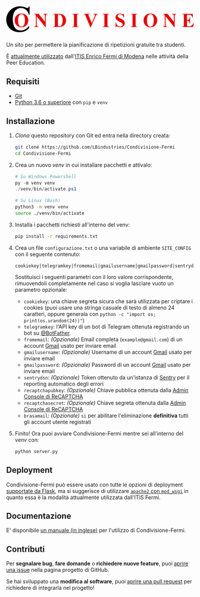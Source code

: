 # ![Condivisione-Fermi](/static/Condivisione.png)

Un sito per permettere la pianificazione di ripetizioni gratuite tra studenti.

È [attualmente utilizzato](https://condivisione.fermi-mo.gov.it/login) 
dall'[ITIS Enrico Fermi di Modena](https://www.fermi-mo.edu.it/pvw/app/MOIT0016/pvw_sito.php) nelle attività della 
Peer Education.

## Requisiti

- [Git](https://git-scm.com/)
- [Python 3.6 o superiore](https://www.python.org/downloads/) con `pip` e `venv`

## Installazione

1. _Clona_ questo repository con Git ed entra nella directory creata:  
   ```bash
   git clone https://github.com/LBindustries/Condivisione-Fermi
   cd Condivisione-Fermi
   ```
   
2. Crea un nuovo _venv_ in cui installare pacchetti e attivalo:
   ```powershell
   # Su Windows Powershell
   py -m venv venv
   ./venv/bin/activate.ps1
   ```
   ```bash
   # Su Linux (Bash)
   python3 -m venv venv
   source ./venv/bin/activate
   ```

3. Installa i pacchetti richiesti all'interno del venv:
   ```bash
   pip install -r requirements.txt
   ```
   
4. Crea un file `configurazione.txt` o una variabile di ambiente `SITE_CONFIG` con il seguente contenuto:
   ```
   cookiekey|telegramkey|fromemail|gmailusername|gmailpassword|sentrydsn|recaptchapubkey|recaptchasecret|brasamail
   ```
   Sostituisci i seguenti parametri con il loro valore corrispondente, rimuovendoli completamente nel caso si voglia 
   lasciare vuoto un parametro opzionale:
   - `cookiekey`: una chiave segreta sicura che sarà utilizzata per criptare i cookies (puoi usare una stringa casuale di 
     testo di almeno 24 caratteri, oppure generala con `python -c "import os; print(os.urandom(24))"`)
   - `telegramkey`: l'API key di un bot di Telegram ottenuta registrando un bot su [@BotFather](https://t.me/BotFather).
   - `fromemail`: _(Opzionale)_ Email completa (`example@gmail.com`) di un account [Gmail](gmail.com) usato per inviare email
   - `gmailusername`: _(Opzionale)_ Username di un account [Gmail](gmail.com) usato per inviare email
   - `gmailpassword`: _(Opzionale)_ Password di un account [Gmail](gmail.com) usato per inviare email
   - `sentrydsn`: _(Opzionale)_ Token ottenuto da un'istanza di [Sentry](https://sentry.io/) per il reporting automatico degli errori
   - `recaptchapubkey`: _(Opzionale)_ Chiave pubblica ottenuta dalla 
     [Admin Console di ReCAPTCHA](https://www.google.com/recaptcha/admin/create)
   - `recaptchasecret`: _(Opzionale)_ Chiave segreta ottenuta dalla 
     [Admin Console di ReCAPTCHA](https://www.google.com/recaptcha/admin/create)
   - `brasamail`: _(Opzionale)_ `si` per abilitare l'eliminazione **definitiva** tutti gli account utente registrati

5. Finito! Ora puoi avviare Condivisione-Fermi mentre sei all'interno del _venv_ con:
   ```bash
   python server.py
   ```

## Deployment

Condivisione-Fermi può essere usato con tutte le opzioni di deployment 
[supportate da Flask](https://flask.palletsprojects.com/en/1.1.x/deploying/), ma si suggerisce di utilizzare 
[`apache2` con `mod_wsgi`](https://flask.palletsprojects.com/en/1.1.x/deploying/mod_wsgi/) in quanto essa è la modalità 
attualmente utilizzata dall'ITIS Fermi.

<!--Potrebbe essere una buona idea aggiungere qui lo script .wsgi attualmente in uso...-->

## Documentazione

E' disponibile [un manuale (in inglese)](/docs/Manual.pdf) per l'utilizzo di Condivisione-Fermi.

<!--Ci sono altri materiali di documentazione? Magari aggiungili qui e in /docs...-->

## Contributi

Per **segnalare bug**, **fare domande** o **richiedere nuove feature**, puoi 
[aprire una issue](https://github.com/LBindustries/Condivisione-Fermi/issues/new) nella pagina progetto di GitHub.

<!--Per segnalare falle di sicurezza cosa bisogna fare? Serve un file SECURITY.md 
https://github.com/LBindustries/Condivisione-Fermi/security/policy -->

Se hai sviluppato una **modifica al software**, puoi 
[aprire una pull request](https://github.com/LBindustries/Condivisione-Fermi/pulls) per richiedere di integrarla nel progetto!

<!--

## Copyright

Condivisione-Fermi è rilasciato sotto la licenza {...}, che prevede {...}.

-->